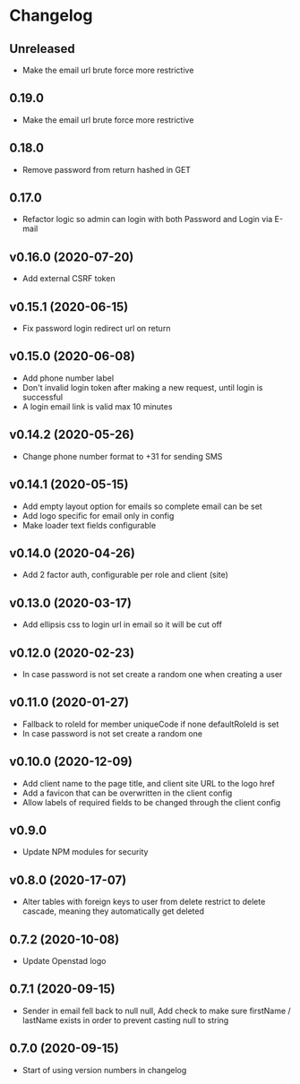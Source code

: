 # Changelog
## Unreleased
* Make the email url brute force more restrictive

## 0.19.0
* Make the email url brute force more restrictive

## 0.18.0
* Remove password from return hashed in GET 

## 0.17.0
* Refactor logic so admin can login with both Password and Login via E-mail

## v0.16.0 (2020-07-20)
* Add external CSRF token

## v0.15.1 (2020-06-15)
* Fix password login redirect url on return

## v0.15.0 (2020-06-08)
* Add phone number label
* Don't invalid login token after making a new request, until login is successful
* A login email link is valid max 10 minutes

## v0.14.2 (2020-05-26)
* Change phone number format to +31 for sending SMS

## v0.14.1 (2020-05-15)
* Add empty layout option for emails so complete email can be set
* Add logo specific for email only in config
* Make loader text fields configurable

## v0.14.0 (2020-04-26)
* Add 2 factor auth, configurable per role and client (site)

## v0.13.0 (2020-03-17)
* Add ellipsis css to login url in email so it will be cut off

## v0.12.0 (2020-02-23)
* In case password is not set create a random one when creating a user

## v0.11.0 (2020-01-27)
* Fallback to roleId for member uniqueCode if none defaultRoleId is set
* In case password is not set create a random one

## v0.10.0 (2020-12-09)
* Add client name to the page title, and client site URL to the logo href
* Add a favicon that can be overwritten in the client config
* Allow labels of required fields to be changed through the client config

## v0.9.0
* Update NPM modules for security

## v0.8.0 (2020-17-07)

* Alter tables with foreign keys to user from delete restrict to delete cascade, meaning they automatically get deleted

## 0.7.2 (2020-10-08)
* Update Openstad logo

## 0.7.1 (2020-09-15)
* Sender in email fell back to null null, Add check to make sure firstName / lastName exists in order to prevent casting null to string

## 0.7.0 (2020-09-15)
* Start of using version numbers in changelog
